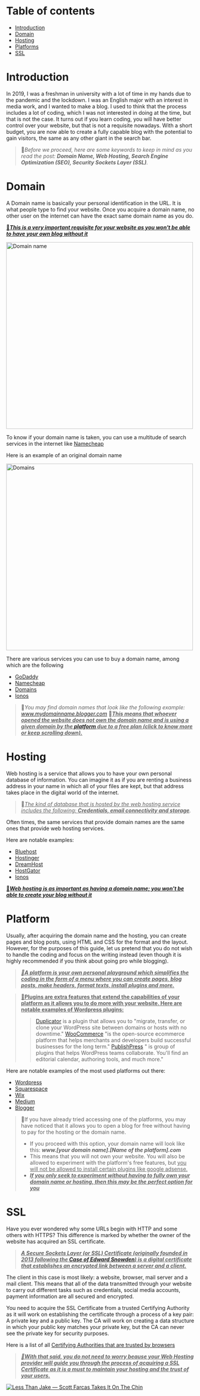 # Table of contents
- [Introduction](https://github.com/TobiRourou/Technical-W/wiki/_#introduction)
- [Domain](https://github.com/TobiRourou/Technical-W/wiki/_#domain)
- [Hosting](https://github.com/TobiRourou/Technical-W/wiki/_#hosting)
- [Platforms](https://github.com/TobiRourou/Technical-W/wiki/_#platform)
- [SSL](https://github.com/TobiRourou/Technical-W/wiki/_#ssl)


# Introduction
In 2019, I was a freshman in university with a lot of time in my hands due to the pandemic and the lockdown. I was an English major with an interest in media work, and I wanted to make a blog. I used to think that the process includes a lot of coding, which I was not interested in doing at the time, but that is not the case. It turns out if you learn coding, you will have better control over your website, but that is not a requisite nowadays. With a short budget, you are now able to create a fully capable blog with the potential to gain visitors, the same as any other giant in the search bar.

> 📍*Before we proceed, here are some keywords to keep in mind as you read the post: **Domain Name, Web Hosting, Search Engine Optimization (SEO), Security Sockets Layer (SSL)**.*

# Domain

A Domain name is basically your personal identification in the URL. It is what people type to find your website. Once you acquire a domain name, no other user on the internet can have the exact same domain name as you do.

<ins>🔴***This is a very important requisite for your website as you won't be able to have your own blog without it***</ins>

<img width= "500" alt="Domain name" img src="https://github.com/user-attachments/assets/def7bd6e-b614-4319-9477-0070058d87e3" />

To know if your domain name is taken, you can use a multitude of search services in the internet like <ins>[Namecheap](https://www.namecheap.com/domains/registration/results/?domain=googlo)<ins/>
 
Here is an example of an original domain name

<img width="500" alt="Domains" src="https://github.com/user-attachments/assets/6dba9900-7ef2-425c-a2f2-d6240d5426c2" />

There are various services you can use to buy a domain name, among which are the following

- [GoDaddy](https://www.godaddy.com)
- [Namecheap](https://www.namecheap.com)
- [Domains](https://domains.com)
- [Ionos](https://www.ionos.com)

>📍*You may find domain names that look like the following example: www.mydomainname.blogger.com*
>🔴<ins>***This means that whoever opened the website does not own the domain name and is using a given domain by the [platform](Platforms) due to a free plan (click to know more or keep scrolling down).***<ins/>


# Hosting

Web hosting is a service that allows you to have your own personal database of information. You can imagine it as if you are renting a business address in your name in which all of your files are kept, but that address takes place in the digital world of the internet.

>📍*<ins>The kind of database that is hosted by the web hosting service includes the following: **Credentials, email connectivity and storage</ins>**.*

Often times, the same services that provide domain names are the same ones that provide web hosting services.

Here are notable examples:

- [Bluehost](https://www.bluehost.com/)
- [Hostinger](https://www.hostinger.com/)
- [DreamHost](https://www.dreamhost.com/)
- [HostGator](https://www.hostgator.com/)
- [Ionos](https://www.ionos.com/)

<ins>🔴***Web hosting is as important as having a domain name; you won't be able to create your blog without it***</ins>

# Platform
Usually, after acquiring the domain name and the hosting, you can create pages and blog posts, using HTML and CSS for the format and the layout. However, for the purposes of this guide, let us pretend that you do not wish to handle the coding and focus on the writing instead (even though it is highly recommended if you think about going pro while blogging).

><ins>***📍A platform is your own personal playground which simplifies the coding in the form of a menu where you can create pages, blog posts, make headers, format texts, install plugins and more.***</ins>

><ins>**📍Plugins are extra features that extend the capabilities of your platform as it allows you to do more with your website. Here are notable examples of Wordpress plugins:**
>> [Duplicator](https://duplicator.com/) is a plugin that allows you to "migrate, transfer, or clone your WordPress site between domains or hosts with no downtime."
>> [WooCommerce](https://woocommerce.com) "is the open-source ecommerce platform that helps merchants and developers build successful businesses for the long term."
>> [PublishPress](https://publishpress.com/) " is group of plugins that helps WordPress teams collaborate. You'll find an editorial calendar, authoring tools, and much more."

Here are notable examples of the most used platforms out there:
- [Wordpress](https://wordpress.com)
- [Squarespace](https://fr.squarespace.com/)
- [Wix](https://fr.wix.com/)
- [Medium](https://medium.com/)
- [Blogger](https://www.blogger.com)

>🤖If you have already tried accessing one of the platforms, you may have noticed that it allows you to open a blog for free without having to pay for the hosting or the domain name.
>- If you proceed with this option, your domain name will look like this: ***www.[your domain name].[Name of the platform].com***
>- This means that you will not own your website. You will also be allowed to experiment with the platform's free features, but <ins>you will not be allowed to install certain plugins like google adsense.</ins>
>- ***<ins>If you only seek to experiment without having to fully own your domain name or hosting, then this may be the perfect option for you</ins>***

# SSL 
Have you ever wondered why some URLs begin with HTTP and some others with HTTPS? This difference is marked by whether the owner of the website has acquired an SSL certificate.

>***<ins>A Secure Sockets Layer (or SSL) Certificate (originally founded in 2013 following the [Case of Edward Snowden](https://www.whistleblowers.org/news/the-case-of-edward-snowden/)) is a digital certificate that establishes an encrypted link between a server and a client.***

The client in this case is most likely: a website, browser, mail server and a mail client. This means that all of the data transmitted through your website to carry out different tasks such as credentials, social media accounts, payment information are all secured and encrypted.

You need to acquire the SSL Certificate from a trusted Certifying Authority as it will work on establishing the certificate through a process of a key pair: A private key and a public key. The CA will work on creating a data structure in which your public key matches your private key, but the CA can never see the private key for security purposes.

Here is a list of all [Certifying Authorities that are trusted by browsers](https://pkic.org/ltl/)

><ins>***📍With that said, you do not need to worry beause your Web Hosting provider will guide you through the process of acquiring a SSL Certificate as it is a must to maintain your hosting and the trust of your users.***<ins/>




[![Less Than Jake — Scott Farcas Takes It On The Chin](https://img.youtube.com/vi/SJJmoDZ3il8/0.jpg)](https://www.youtube.com/watch?v=SJJmoDZ3il8)
